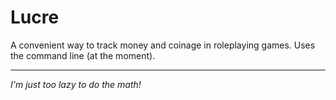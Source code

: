 # Lucre
A convenient way to track money and coinage in roleplaying games. Uses the command line (at the moment).
***
*I'm just too lazy to do the math!*
